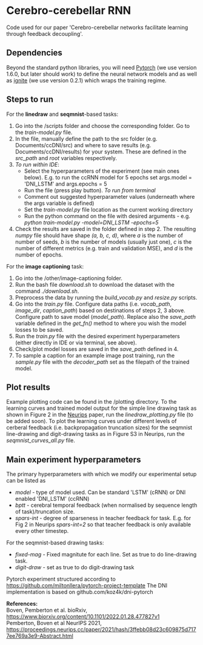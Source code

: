 # Cerebro-cerebellar RNN

Code used for our paper 'Cerebro-cerebellar networks facilitate learning through feedback decoupling'.

## Dependencies
Beyond the standard python libraries, you will need [Pytorch](https://pytorch.org/) (we use version 1.6.0, but later should work) to define the neural network models and as well as [ignite](https://github.com/pytorch/ignite) (we use version 0.2.1) which wraps the training regime. 

## Steps to run 
For the **linedraw** and **seqmnist**-based tasks:
1. Go into the /scripts folder and choose the corresponding folder. Go to the *train-model.py* file. 
2. In the file, manually define the path to the src folder (e.g. Documents/ccDNI/src) and where to save results (e.g. Documents/ccDNI/results) for your system. These are defined in the *src_path* and *root* variables respectively. 
3. *To run within IDE*:
   * Select the hyperparameters of the experiment (see main ones below). E.g. to run the ccRNN model for 5 epochs set args.model = 'DNI_LSTM' and args.epochs = 5
   * Run the file (press play button).
   *To run from terminal*
   * Comment out suggested hyperparameter values (underneath where the args variable is defined)
   * Set the *train-model.py* file location as the current working directory
   * Run the python command on the file with desired arguments - e.g. *python train-model.py -model=DNI_LSTM -epochs=5*
4. Check the results are saved in the folder defined in step 2. The resulting *numpy* file should have shape *(a, b, c, d)*, where *a* is the number of number of seeds, *b* is the number of models (usually just one), *c* is the number of different metrics (e.g. train and validation MSE), and *d* is the number of epochs.

For the **image captioning** task: 
1. Go into the /other/image-captioning folder. 
2. Run the bash file *download.sh* to download the dataset with the command *./download.sh*. 
3. Preprocess the data by running the *build_vocab.py* and *resize.py* scripts.
4. Go into the *train.py* file. Configure data paths (i.e. *vocab_path*, *image_dir*, *caption_path*) based on destinations of steps 2, 3 above. Configure path to save model (*model_path*). Replace also the *save_path* variable defined in the *get_fn()* method to where you wish the model losses to be saved.
5. Run the *train.py* file with the desired experiment hyperparameters (either directly in IDE or via terminal, see above).
6. Check/plot model losses are saved in the *save_path* defined in 4. 
7. To sample a caption for an example image post training, run the *sample.py* file with the *decoder_path* set as the filepath of the trained model.

## Plot results
Example plotting code can be found in the /plotting directory. 
To the learning curves and trained model output for the simple line drawing task as shown in Figure 2 in the [Neurips](https://proceedings.neurips.cc/paper/2021/hash/3ffebb08d23c609875d7177ee769a3e9-Abstract.html) paper, run the *linedraw_plotting.py* file (to be added soon). 
To plot the learning curves under different levels of cerberal feedback (i.e. backpropagation truncation sizes) for the seqmnist line-drawing and digit-drawing tasks as in Figure S3 in Neurips, run the *seqmnist_curves_all.py* file. 

## Main experiment hyperparameters 
The primary hyperparameters with which we modify our experimental setup can be listed as 
* *model* - type of model used. Can be standard 'LSTM' (cRNN) or DNI enabled 'DNI_LSTM' (ccRNN)
* *bptt* - cerebral temporal feedback (when normalised by sequence length of task)/truncation size. 
* *spars-int* - degree of sparseness in teacher feedback for task. E.g. for Fig 2 in Neurips *spars-int=2* so that teacher feedback is only available every other timestep.

For the seqmnist-based drawing tasks:
* *fixed-mag* - Fixed magnitute for each line. Set as true to do line-drawing task.
* *digit-draw* - set as true to do digit-drawing task




Pytorch experiment structured according to https://github.com/miltonllera/pytorch-project-template
The DNI implementation is based on github.com/koz4k/dni-pytorch 


<b>References:</b><br>
Boven, Pemberton et al. bioRxiv, https://www.biorxiv.org/content/10.1101/2022.01.28.477827v1 <br>
Pemberton, Boven et al NeurIPS 2021, https://proceedings.neurips.cc/paper/2021/hash/3ffebb08d23c609875d7177ee769a3e9-Abstract.html
